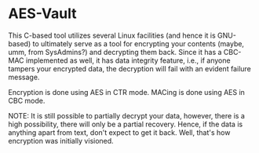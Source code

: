 # AES-Vault
This C-based tool utilizes several Linux facilities (and hence it is GNU-based) to ultimately serve as a tool for encrypting your contents (maybe, umm, from SysAdmins?) and decrypting them back. Since it has a CBC-MAC implemented as well, it has data integrity feature, i.e., if anyone tampers your encrypted data, the decryption will fail with an evident failure message.

Encryption is done using AES in CTR mode. MACing is done using AES in CBC mode.


NOTE: It is still possible to partially decrypt your data, however, there is a high possibility, there will only be a partial recovery. Hence, if the data is anything apart from text, don't expect to get it back. Well, that's how encryption was initially visioned.

